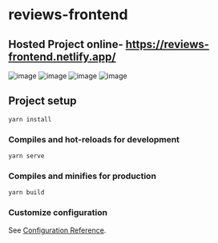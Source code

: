 # reviews-frontend

## Hosted Project online- https://reviews-frontend.netlify.app/

![image](https://user-images.githubusercontent.com/55653329/180615563-bcea67ea-e9ef-47d4-9a13-eec6b2547b56.png)
![image](https://user-images.githubusercontent.com/55653329/180613186-0f278929-539f-432b-87ad-58d0942a9ef4.png)
![image](https://user-images.githubusercontent.com/55653329/180615633-6570b79a-1546-4515-8920-da94f294f596.png)
![image](https://user-images.githubusercontent.com/55653329/180613395-b9a459f4-e800-4e2f-9ca0-868ca94b65bb.png)


## Project setup
```
yarn install
```

### Compiles and hot-reloads for development
```
yarn serve
```

### Compiles and minifies for production
```
yarn build
```

### Customize configuration
See [Configuration Reference](https://cli.vuejs.org/config/).
